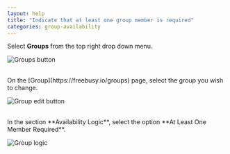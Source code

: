 ```yaml
---
layout: help
title: "Indicate that at least one group member is required"
categories: group-availability
---
```


Select **Groups** from the top right drop down menu.

![Groups button](https://imgur.com/nVDD9RT.png)

<br>
On the [Group](https://freebusy.io/groups) page, select the group you wish to change.
<br>

![Group edit button](https://imgur.com/PTXhlgP.png)

<br>
In the section **Availability Logic**, select the option **At Least One Member Required**.

![Group logic](https://i.imgur.com/76h4Czr.png)
